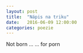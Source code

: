 ```yaml
---
layout: post
title:  "Nápis na triku"
date:   2016-06-09 12:00:00
categories: poezie
---
```


Not born ...
... for porn
